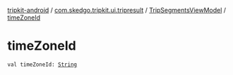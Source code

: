 [tripkit-android](../../index.md) / [com.skedgo.tripkit.ui.tripresult](../index.md) / [TripSegmentsViewModel](index.md) / [timeZoneId](./time-zone-id.md)

# timeZoneId

`val timeZoneId: `[`String`](https://kotlinlang.org/api/latest/jvm/stdlib/kotlin/-string/index.html)